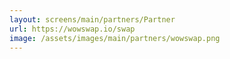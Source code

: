 ```yaml
---
layout: screens/main/partners/Partner
url: https://wowswap.io/swap
image: /assets/images/main/partners/wowswap.png
---
```


